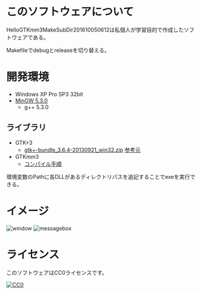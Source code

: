 ﻿# このソフトウェアについて #

HelloGTKmm3MakeSubDir201610050612は私個人が学習目的で作成したソフトウェアである。

Makefileでdebugとreleaseを切り替える。

# 開発環境 #

* Windows XP Pro SP3 32bit
* [MinGW 5.3.0](http://ytyaru.hatenablog.com/entry/2016/10/07/100000)
    * g++ 5.3.0

## ライブラリ ##

* GTK+3
    * [gtk+-bundle_3.6.4-20130921_win32.zip](http://win32builder.gnome.org/gtk+-bundle_3.6.4-20130921_win32.zip) [参考元](http://www.giuspen.com/2014/02/build-gtkmm-3-6-0-windows-binaries-on-official-gtk-3-6-4-bundle/)
* GTKmm3
    * [コンパイル手順](http://ytyaru.hatenablog.com/entry/2016/10/09/100000)

環境変数のPathに各DLLがあるディレクトリパスを追記することでexeを実行できる。

# イメージ #

![window](https://cdn-ak.f.st-hatena.com/images/fotolife/y/ytyaru/20161009/20161009084530.png)
![messagebox](https://cdn-ak.f.st-hatena.com/images/fotolife/y/ytyaru/20161009/20161009084529.png)

# ライセンス #

このソフトウェアはCC0ライセンスです。

[![CC0](http://i.creativecommons.org/p/zero/1.0/88x31.png "CC0")](http://creativecommons.org/publicdomain/zero/1.0/deed.ja)
